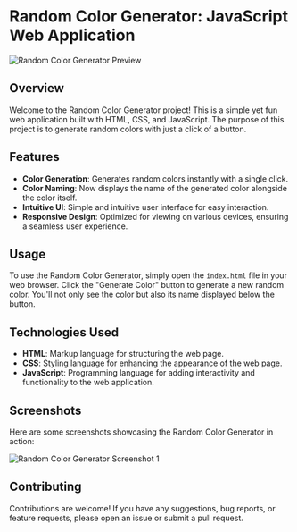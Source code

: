 # Random Color Generator: JavaScript Web Application

![Random Color Generator Preview](![image](https://github.com/Rahul-aithal/ColorPicker/assets/138282354/a7378992-418b-4d8e-930d-f6dca2d51a58)
)

## Overview

Welcome to the Random Color Generator project! This is a simple yet fun web application built with HTML, CSS, and JavaScript. The purpose of this project is to generate random colors with just a click of a button. 

## Features

- **Color Generation**: Generates random colors instantly with a single click.
- **Color Naming**: Now displays the name of the generated color alongside the color itself.
- **Intuitive UI**: Simple and intuitive user interface for easy interaction.
- **Responsive Design**: Optimized for viewing on various devices, ensuring a seamless user experience.

## Usage

To use the Random Color Generator, simply open the `index.html` file in your web browser. Click the "Generate Color" button to generate a new random color. You'll not only see the color but also its name displayed below the button.

## Technologies Used

- **HTML**: Markup language for structuring the web page.
- **CSS**: Styling language for enhancing the appearance of the web page.
- **JavaScript**: Programming language for adding interactivity and functionality to the web application.

## Screenshots

Here are some screenshots showcasing the Random Color Generator in action:

![Random Color Generator Screenshot 1](![image](https://github.com/Rahul-aithal/ColorPicker/assets/138282354/474ec68b-1578-4924-8b4b-9f0325a64d08)
)


## Contributing

Contributions are welcome! If you have any suggestions, bug reports, or feature requests, please open an issue or submit a pull request.

